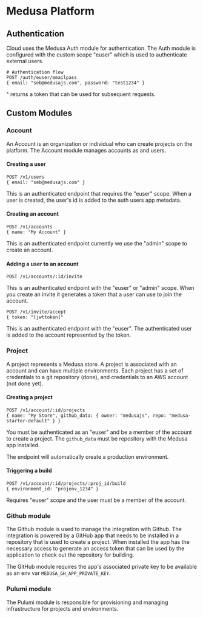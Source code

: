# Medusa Platform

## Authentication

Cloud uses the Medusa Auth module for authentication. The Auth module is
configured with the custom scope "euser" which is used to authenticate external
users.

```
# Authentication flow
POST /auth/euser/emailpass
{ email: "seb@medusajs.com", password: "test1234" }
```

^ returns a token that can be used for subsequent requests.

## Custom Modules

### Account

An Account is an organization or individual who can create projects on the
platform. The Account module manages accounts as and users.

#### Creating a user

```
POST /v1/users
{ email: "seb@medusajs.com" }
```

This is an authenticated endpoint that requires the "euser" scope. When a user
is created, the user's id is added to the auth users app metadata.

#### Creating an account

```
POST /v1/accounts
{ name: "My Account" }
```

This is an authenticated endpoint currently we use the "admin" scope to create
an account.

#### Adding a user to an account

```
POST /v1/accounts/:id/invite
```

This is an authenticated endpoint with the "euser" or "admin" scope. When you
create an invite it generates a token that a user can use to join the account.

```
POST /v1/invite/accept
{ token: "[jwttoken]"
```

This is an authenticated endpoint with the "euser". The authenticated user is
added to the account represented by the token.

### Project

A project represents a Medusa store. A project is associated with an account and
can have multiple environments. Each project has a set of credentials to a git
repository (done), and credentials to an AWS account (not done yet).

#### Creating a project

```
POST /v1/account/:id/projects
{ name: "My Store", github_data: { owner: "medusajs", repo: "medusa-starter-default" } }
```

You must be authenticated as an "euser" and be a member of the account to create
a project. The `github_data` must be repository with the Medusa app installed.

The endpoint will automatically create a production environment.

#### Triggering a build

```
POST /v1/account/:id/projects/:proj_id/build
{ environment_id: "projenv_1234" }
```

Requires "euser" scope and the user must be a member of the account.

### Github module

The Github module is used to manage the integration with Github. The integration
is powered by a GitHub app that needs to be installed in a repository that is
used to create a project. When installed the app has the necessary access to
generate an access token that can be used by the application to check out the
repository for building.

The GitHub module requires the app's associated private key to be available as
an env var `MEDUSA_GH_APP_PRIVATE_KEY`.

### Pulumi module

The Pulumi module is responsible for provisioning and managing infrastructure
for projects and environments.
